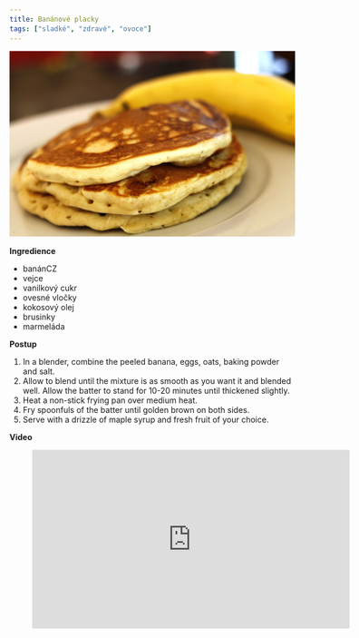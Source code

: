 ```yaml
---
title: Banánové placky
tags: ["sladké", "zdravé", "ovoce"]
---
```


![bananove livance](./images/bananoveLivance.jpg)

**Ingredience**

- banánCZ
- vejce
- vanilkový cukr
- ovesné vločky
- kokosový olej
- brusinky
- marmeláda

**Postup**

1. In a blender, combine the peeled banana, eggs, oats, baking powder and salt.
2. Allow to blend until the mixture is as smooth as you want it and blended well. Allow the batter to stand for 10-20 minutes until thickened slightly.
3. Heat a non-stick frying pan over medium heat.
4. Fry spoonfuls of the batter until golden brown on both sides.
5. Serve with a drizzle of maple syrup and fresh fruit of your choice.

**Video**

<figure class="video_container">
  <iframe width="560" height="315" src="https://www.youtube.com/embed/-DI0Nr3wPQA" frameborder="0" allow="accelerometer; autoplay; encrypted-media; gyroscope; picture-in-picture" allowfullscreen></iframe>
</figure>
